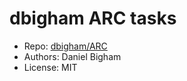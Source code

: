 # dbigham ARC tasks

- Repo: [dbigham/ARC](https://github.com/dbigham/ARC)
- Authors: Daniel Bigham
- License: MIT
